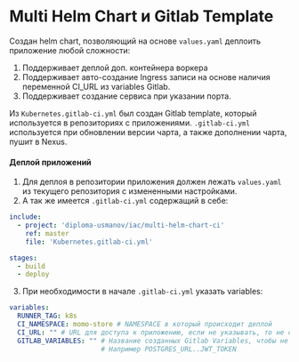# Multi Helm Chart и Gitlab Template
Создан helm chart, позволяющий на основе `values.yaml` деплоить приложение любой сложности:
1. Поддерживает деплой доп. контейнера воркера
2. Поддерживает авто-создание Ingress записи на основе наличия переменной CI_URL из variables Gitlab.
3. Поддерживает создание сервиса при указании порта.

Из `Kubernetes.gitlab-ci.yml` был создан Gitlab template, который используется в репозиториях с приложениями.
`.gitlab-ci.yml` используется при обновлении версии чарта, а также дополнении чарта, пушит в Nexus.


#### Деплой приложений
1. Для деплоя в репозитории приложения должен лежать `values.yaml` из текущего репозитория с измененными настройками.
2. А так же имеется `.gitlab-ci.yml` содержащий в себе:
```yaml
include:
  - project: 'diploma-usmanov/iac/multi-helm-chart-ci'
    ref: master
    file: 'Kubernetes.gitlab-ci.yml'

stages:
  - build
  - deploy
```
3. При необходимости в начале `.gitlab-ci.yml` указать variables:
```yaml
variables:
  RUNNER_TAG: k8s
  CI_NAMESPACE: momo-store # NAMESPACE в который происходит деплой
  CI_URL: "" # URL для доступа к приложению, если не указывать, то не создаст Ingress
  GITLAB_VARIABLES: "" # Название созданных Gitlab Variables, чтобы не передавать в открытом виде, разделитель ..
                       # Например POSTGRES_URL..JWT_TOKEN
```